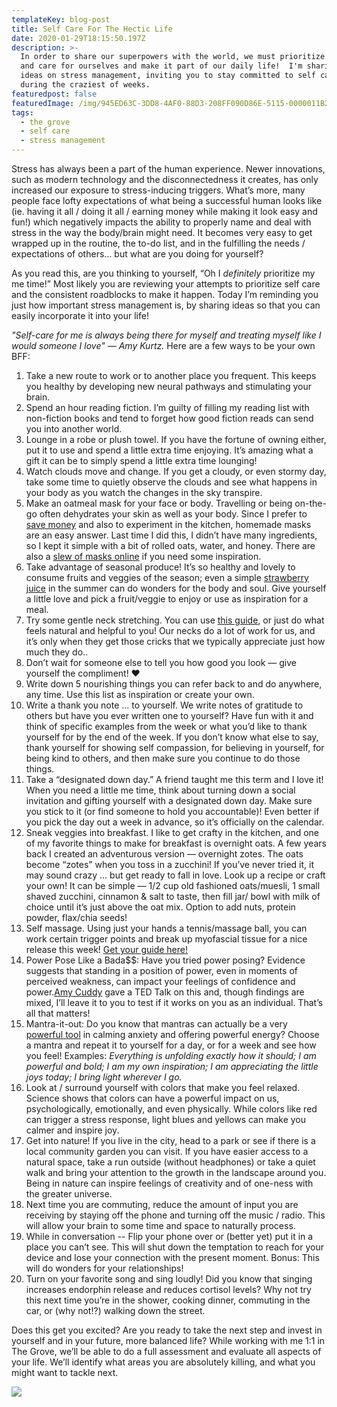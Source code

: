 ```yaml
---
templateKey: blog-post
title: Self Care For The Hectic Life
date: 2020-01-29T18:15:50.197Z
description: >-
  In order to share our superpowers with the world, we must prioritize our love
  and care for ourselves and make it part of our daily life!  I'm sharing 20
  ideas on stress management, inviting you to stay committed to self care, even
  during the craziest of weeks.
featuredpost: false
featuredImage: /img/945ED63C-3DD8-4AF0-88D3-208FF090D86E-5115-0000011B2E0BFDC1.JPG
tags:
  - the grove
  - self care
  - stress management
---
```

Stress has always been a part of the human experience. Newer innovations, such as modern technology and the disconnectedness it creates, has only increased our exposure to stress-inducing triggers. What’s more, many people face lofty expectations of what being a successful human looks like (ie. having it all / doing it all / earning money while making it look easy and fun!) which negatively impacts the ability to properly name and deal with stress in the way the body/brain might need. It becomes very easy to get wrapped up in the routine, the to-do list, and in the fulfilling the needs / expectations of others… but what are you doing for yourself?

As you read this, are you thinking to yourself, “Oh I *definitely* prioritize my me time!” Most likely you are reviewing your attempts to prioritize self care and the consistent roadblocks to make it happen. Today I’m reminding you just how important stress management is, by sharing ideas so that you can easily incorporate it into your life!

*"Self-care for me is always being there for myself and treating myself like I would someone I love" — Amy Kurtz.* Here are a few ways to be your own BFF:

1. Take a new route to work or to another place you frequent. This keeps you healthy by developing new neural pathways and stimulating your brain.
2. Spend an hour reading fiction. I’m guilty of filling my reading list with non-fiction books and tend to forget how good fiction reads can send you into another world.
3. Lounge in a robe or plush towel. If you have the fortune of owning either, put it to use and spend a little extra time enjoying. It’s amazing what a gift it can be to simply spend a little extra time lounging!
4. Watch clouds move and change. If you get a cloudy, or even stormy day, take some time to quietly observe the clouds and see what happens in your body as you watch the changes in the sky transpire.
5. Make an oatmeal mask for your face or body. Travelling or being on-the-go often dehydrates your skin as well as your body. Since I prefer to [save money](https://www.sheandjim.com/saving-for-travel-making-it-fun/) and also to experiment in the kitchen, homemade masks are an easy answer. Last time I did this, I didn’t have many ingredients, so I kept it simple with a bit of rolled oats, water, and honey. There are also a [slew of masks online](https://www.byrdie.com/oatmeal-facial-masks-2442870)  if you need some inspiration.
6. Take advantage of seasonal produce! It’s so healthy and lovely to consume fruits and veggies of the season; even a simple [strawberry juice](https://www.organifishop.com/blogs/news/7-benefits-of-strawberry-juice-recipes) in the summer can do wonders for the body and soul. Give yourself a little love and pick a fruit/veggie to enjoy or use as inspiration for a meal.
7. Try some gentle neck stretching. You can use [this guide](https://www.self.com/gallery/stretches-relieve-sore-neck-sitting-all-day), or just do what feels natural and helpful to you! Our necks do a lot of work for us, and it’s only when they get those cricks that we typically appreciate just how much they do..
8. Don’t wait for someone else to tell you how good you look — give yourself the compliment! ❤
9. Write down 5 nourishing things you can refer back to and do anywhere, any time. Use this list as inspiration or create your own.
10. Write a thank you note … to yourself. We write notes of gratitude to others but have you ever written one to yourself? Have fun with it and think of specific examples from the week or what you’d like to thank yourself for by the end of the week. If you don’t know what else to say, thank yourself for showing self compassion, for believing in yourself, for being kind to others, and then make sure you continue to do those things.
11. Take a “designated down day.” A friend taught me this term and I love it! When you need a little me time, think about turning down a social invitation and gifting yourself with a designated down day. Make sure you stick to it (or find someone to hold you accountable)! Even better if you pick the day out a week in advance, so it’s officially on the calendar.
12. Sneak veggies into breakfast. I like to get crafty in the kitchen, and one of my favorite things to make for breakfast is overnight oats. A few years back I created an adventurous version — overnight zotes. The oats become “zotes” when you toss in a zucchini! If you’ve never tried it, it may sound crazy ... but get ready to fall in love. Look up a recipe or craft your own! It can be simple — 1/2 cup old fashioned oats/muesli, 1 small shaved zucchini, cinnamon & salt to taste, then fill jar/ bowl with milk of choice until it’s just above the oat mix. Option to add nuts, protein powder, flax/chia seeds!
13. Self massage. Using just your hands a tennis/massage ball, you can work certain trigger points and break up myofascial tissue for a nice release this week! [Get your guide here!](https://backintelligence.com/self-massage-techniques/)
14. [](https://backintelligence.com/self-massage-techniques/)Power Pose Like a Bada$$: Have you tried power posing? Evidence suggests that standing in a position of power, even in moments of perceived weakness, can impact your feelings of confidence and power.[Amy Cuddy](https://www.ted.com/talks/amy_cuddy_your_body_language_shapes_who_you_are?language=en) gave a TED Talk on this and, though findings are mixed, I’ll leave it to you to test if it works on you as an individual. That’s all that matters!
15. Mantra-it-out: Do you know that mantras can actually be a very [powerful tool](https://www.huffpost.com/entry/mantras-for-anxiety_n_5b8570c0e4b0162f471cdfda) in calming anxiety and offering powerful energy? Choose a mantra and repeat it to yourself for a day, or for a week and see how you feel! Examples: *Everything is unfolding exactly how it should; I am powerful and bold; I am my own inspiration; I am appreciating the little joys today; I bring light wherever I go.*
16. Look at / surround yourself with colors that make you feel relaxed. Science shows that colors can have a powerful impact on us, psychologically, emotionally, and even physically. While colors like red can trigger a stress response, light blues and yellows can make you calmer and inspire joy.
17. Get into nature! If you live in the city, head to a park or see if there is a local community garden you can visit. If you have easier access to a natural space, take a run outside (without headphones) or take a quiet walk and bring your attention to the growth in the landscape around you. Being in nature can inspire feelings of creativity and of one-ness with the greater universe.
18. Next time you are commuting, reduce the amount of input you are receiving by staying off the phone and turning off the music / radio. This will allow your brain to some time and space to naturally process.
19. While in conversation -- Flip your phone over or (better yet) put it in a place you can’t see. This will shut down the temptation to reach for your device and lose your connection with the present moment. Bonus: This will do wonders for your relationships!
20. Turn on your favorite song and sing loudly! Did you know that singing increases endorphin release and reduces cortisol levels? Why not try this next time you’re in the shower, cooking dinner, commuting in the car, or (why not!?) walking down the street.

Does this get you excited? Are you ready to take the next step and invest in yourself and in your future, more balanced life? While working with me 1:1 in The Grove, we’ll be able to do a full assessment and evaluate all aspects of your life. We’ll identify what areas you are absolutely killing, and what you might want to tackle next.

![](/img/Hobbit-trail.JPG)
